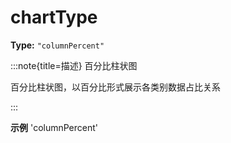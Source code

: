 # chartType

**Type:** `"columnPercent"`

:::note{title=描述}
百分比柱状图



百分比柱状图，以百分比形式展示各类别数据占比关系

:::

**示例**
'columnPercent'



